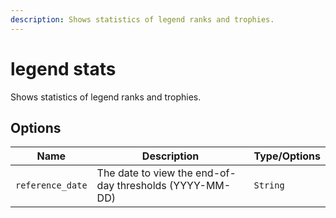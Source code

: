 ```yaml
---
description: Shows statistics of legend ranks and trophies.
---
```


# legend stats

Shows statistics of legend ranks and trophies.

## Options

| Name | Description | Type/Options |
|------|-------------|--------------|
| `reference_date` | The date to view the end-of-day thresholds (YYYY-MM-DD) | `String` |

